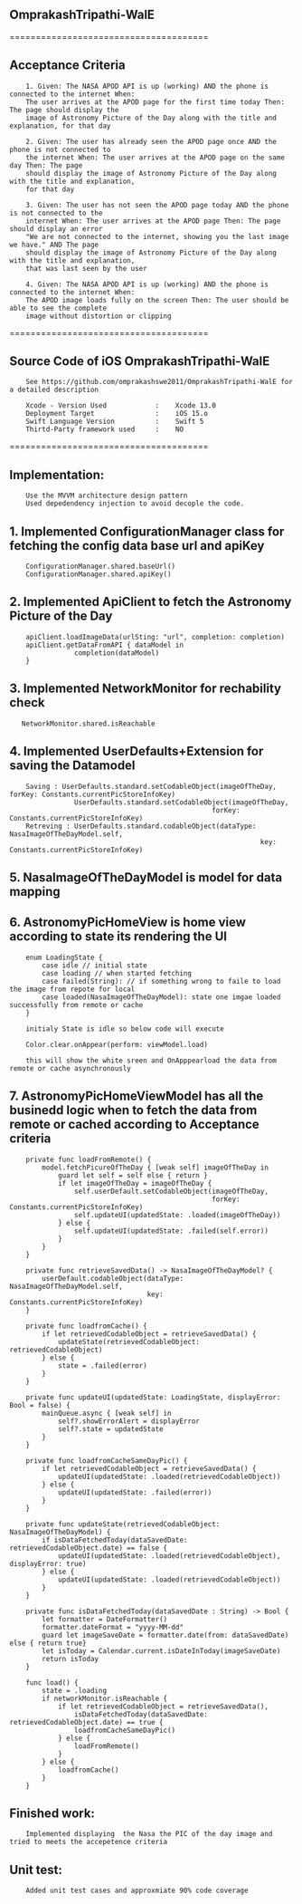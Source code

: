 ## OmprakashTripathi-WalE

======================================
## Acceptance Criteria

        1. Given: The NASA APOD API is up (working) AND the phone is connected to the internet When:
        The user arrives at the APOD page for the first time today Then: The page should display the
        image of Astronomy Picture of the Day along with the title and explanation, for that day

        2. Given: The user has already seen the APOD page once AND the phone is not connected to
        the internet When: The user arrives at the APOD page on the same day Then: The page
        should display the image of Astronomy Picture of the Day along with the title and explanation,
        for that day

        3. Given: The user has not seen the APOD page today AND the phone is not connected to the
        internet When: The user arrives at the APOD page Then: The page should display an error
        "We are not connected to the internet, showing you the last image we have." AND The page
        should display the image of Astronomy Picture of the Day along with the title and explanation,
        that was last seen by the user

        4. Given: The NASA APOD API is up (working) AND the phone is connected to the internet When:
        The APOD image loads fully on the screen Then: The user should be able to see the complete
        image without distortion or clipping

======================================
## Source Code of iOS OmprakashTripathi-WalE

        See https://github.com/omprakashswe2011/OmprakashTripathi-WalE for a detailed description 
        
        Xcode - Version Used            :    Xcode 13.0
        Deployment Target               :    iOS 15.o
        Swift Language Version          :    Swift 5
        Thirtd-Party framework used     :    NO
  
======================================

## Implementation: 

        Use the MVVM architecture design pattern
        Used depedendency injection to avoid decople the code.  

## 1. Implemented  ConfigurationManager class for fetching the config data base url and apiKey
        ConfigurationManager.shared.baseUrl() 
        ConfigurationManager.shared.apiKey() 

## 2. Implemented ApiClient to fetch the Astronomy Picture of the Day
        apiClient.loadImageData(urlSting: "url", completion: completion)
        apiClient.getDataFromAPI { dataModel in
                    completion(dataModel)
        }

## 3. Implemented NetworkMonitor for rechability check
       NetworkMonitor.shared.isReachable

## 4. Implemented UserDefaults+Extension for saving the Datamodel
        Saving : UserDefaults.standard.setCodableObject(imageOfTheDay, forKey: Constants.currentPicStoreInfoKey)
                    UserDefaults.standard.setCodableObject(imageOfTheDay,
                                                      forKey: Constants.currentPicStoreInfoKey)
        Retreving : UserDefaults.standard.codableObject(dataType: NasaImageOfTheDayModel.self,
                                                                  key: Constants.currentPicStoreInfoKey)

## 5. NasaImageOfTheDayModel is model for data mapping 

## 6. AstronomyPicHomeView is home view according to state its rendering the UI
        enum LoadingState {
            case idle // initial state
            case loading // when started fetching 
            case failed(String): // if something wrong to faile to load the image from repote for local
            case loaded(NasaImageOfTheDayModel): state one imgae loaded successfully from remote or cache
        }
        
        initialy State is idle so below code will execute
        
        Color.clear.onAppear(perform: viewModel.load)

        this will show the white sreen and OnApppearload the data from remote or cache asynchronously 
    
## 7. AstronomyPicHomeViewModel has all the businedd logic when to fetch the data from remote or cached according to Acceptance criteria
        private func loadFromRemote() {
            model.fetchPicureOfTheDay { [weak self] imageOfTheDay in
                guard let self = self else { return }
                if let imageOfTheDay = imageOfTheDay {
                    self.userDefault.setCodableObject(imageOfTheDay,
                                                      forKey: Constants.currentPicStoreInfoKey)
                    self.updateUI(updatedState: .loaded(imageOfTheDay))
                } else {
                    self.updateUI(updatedState: .failed(self.error))
                }
            }
        }

        private func retrieveSavedData() -> NasaImageOfTheDayModel? {
            userDefault.codableObject(dataType: NasaImageOfTheDayModel.self,
                                      key: Constants.currentPicStoreInfoKey)
        }

        private func loadfromCache() {
            if let retrievedCodableObject = retrieveSavedData() {
                updateState(retrievedCodableObject: retrievedCodableObject)
            } else {
                state = .failed(error)
            }
        }

        private func updateUI(updatedState: LoadingState, displayError: Bool = false) {
            mainQueue.async { [weak self] in
                self?.showErrorAlert = displayError
                self?.state = updatedState
            }
        }

        private func loadfromCacheSameDayPic() {
            if let retrievedCodableObject = retrieveSavedData() {
                updateUI(updatedState: .loaded(retrievedCodableObject))
            } else {
                updateUI(updatedState: .failed(error))
            }
        }

        private func updateState(retrievedCodableObject: NasaImageOfTheDayModel) {
            if isDataFetchedToday(dataSavedDate: retrievedCodableObject.date) == false {
                updateUI(updatedState: .loaded(retrievedCodableObject), displayError: true)
            } else {
                updateUI(updatedState: .loaded(retrievedCodableObject))
            }
        }

        private func isDataFetchedToday(dataSavedDate : String) -> Bool {
            let formatter = DateFormatter()
            formatter.dateFormat = "yyyy-MM-dd"
            guard let imageSaveDate = formatter.date(from: dataSavedDate) else { return true}
            let isToday = Calendar.current.isDateInToday(imageSaveDate)
            return isToday
        }

        func load() {
            state = .loading
            if networkMonitor.isReachable {
                if let retrievedCodableObject = retrieveSavedData(),
                    isDataFetchedToday(dataSavedDate: retrievedCodableObject.date) == true {
                    loadfromCacheSameDayPic()
                } else {
                    loadFromRemote()
                }
            } else {
                loadfromCache()
            }
        }


## Finished work: 
        Implemented displaying  the Nasa the PIC of the day image and tried to meets the accepetence criteria 

## Unit test: 
        Added unit test cases and approxmiate 90% code coverage 


